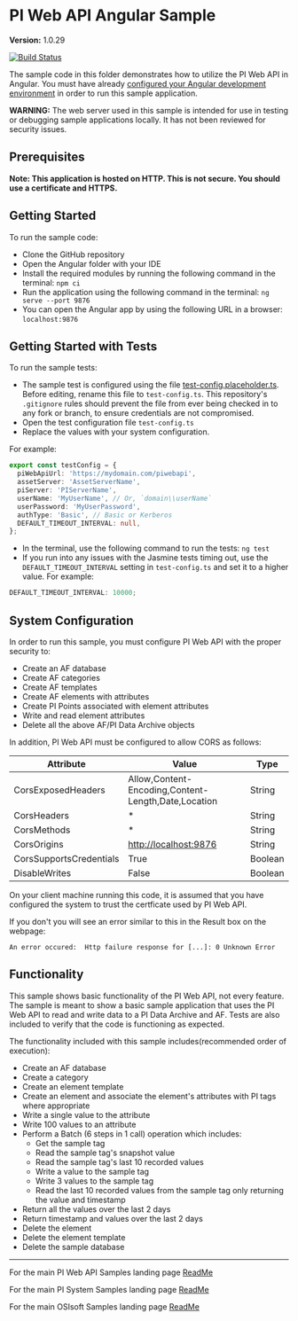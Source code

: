 # PI Web API Angular Sample

**Version:** 1.0.29

[![Build Status](https://dev.azure.com/osieng/engineering/_apis/build/status/product-readiness/PI-System/osisoft.sample-pi_web_api-common_actions-angular?repoName=osisoft%2Fsample-pi_web_api-common_actions-angular&branchName=main)](https://dev.azure.com/osieng/engineering/_build/latest?definitionId=2647&repoName=osisoft%2Fsample-pi_web_api-common_actions-angular&branchName=main)

The sample code in this folder demonstrates how to utilize the PI Web API in Angular. You must have already [configured your Angular development environment](https://angular.io/guide/quickstart) in order to run this sample application.

**WARNING:** The web server used in this sample is intended for use in testing or debugging sample applications locally. It has not been reviewed for security issues.

## Prerequisites

**Note: This application is hosted on HTTP. This is not secure. You should use a certificate and HTTPS.**

## Getting Started

To run the sample code:

- Clone the GitHub repository
- Open the Angular folder with your IDE
- Install the required modules by running the following command in the terminal: `npm ci`
- Run the application using the following command in the terminal: `ng serve --port 9876`
- You can open the Angular app by using the following URL in a browser: `localhost:9876`

## Getting Started with Tests

To run the sample tests:

- The sample test is configured using the file [test-config.placeholder.ts](test-config.placeholder.ts). Before editing, rename this file to `test-config.ts`. This repository's `.gitignore` rules should prevent the file from ever being checked in to any fork or branch, to ensure credentials are not compromised.
- Open the test configuration file `test-config.ts`
- Replace the values with your system configuration.

For example:

```typescript
export const testConfig = {
  piWebApiUrl: 'https://mydomain.com/piwebapi',
  assetServer: 'AssetServerName',
  piServer: 'PIServerName',
  userName: 'MyUserName', // Or, `domain\\userName`
  userPassword: 'MyUserPassword',
  authType: 'Basic', // Basic or Kerberos
  DEFAULT_TIMEOUT_INTERVAL: null,
};
```

- In the terminal, use the following command to run the tests: `ng test`
- If you run into any issues with the Jasmine tests timing out, use the `DEFAULT_TIMEOUT_INTERVAL` setting in `test-config.ts` and set it to a higher value. For example:

```typescript
DEFAULT_TIMEOUT_INTERVAL: 10000;
```

## System Configuration

In order to run this sample, you must configure PI Web API with the proper security to:

- Create an AF database
- Create AF categories
- Create AF templates
- Create AF elements with attributes
- Create PI Points associated with element attributes
- Write and read element attributes
- Delete all the above AF/PI Data Archive objects

In addition, PI Web API must be configured to allow CORS as follows:

| Attribute               | Value                                               | Type    |
| ----------------------- | --------------------------------------------------- | ------- |
| CorsExposedHeaders      | Allow,Content-Encoding,Content-Length,Date,Location | String  |
| CorsHeaders             | \*                                                  | String  |
| CorsMethods             | \*                                                  | String  |
| CorsOrigins             | [http://localhost:9876](http://localhost:9876)      | String  |
| CorsSupportsCredentials | True                                                | Boolean |
| DisableWrites           | False                                               | Boolean |

On your client machine running this code, it is assumed that you have configured the system to trust the certficate used by PI Web API.

If you don't you will see an error similar to this in the Result box on the webpage:

```shell
An error occured:  Http failure response for [...]: 0 Unknown Error
```

## Functionality

This sample shows basic functionality of the PI Web API, not every feature. The sample is meant to show a basic sample application that uses the PI Web API to read and write data to a PI Data Archive and AF. Tests are also included to verify that the code is functioning as expected.

The functionality included with this sample includes(recommended order of execution):

- Create an AF database
- Create a category
- Create an element template
- Create an element and associate the element's attributes with PI tags where appropriate
- Write a single value to the attribute
- Write 100 values to an attribute
- Perform a Batch (6 steps in 1 call) operation which includes:
  - Get the sample tag
  - Read the sample tag's snapshot value
  - Read the sample tag's last 10 recorded values
  - Write a value to the sample tag
  - Write 3 values to the sample tag
  - Read the last 10 recorded values from the sample tag only returning the value and timestamp
- Return all the values over the last 2 days
- Return timestamp and values over the last 2 days
- Delete the element
- Delete the element template
- Delete the sample database

---

For the main PI Web API Samples landing page [ReadMe](https://github.com/osisoft/OSI-Samples-PI-System/tree/main/docs/PI-Web-API-Docs)

For the main PI System Samples landing page [ReadMe](https://github.com/osisoft/OSI-Samples-PI-System)

For the main OSIsoft Samples landing page [ReadMe](https://github.com/osisoft/OSI-Samples)
